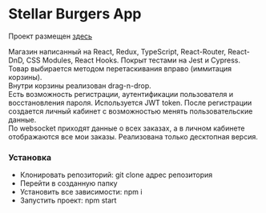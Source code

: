 # Stellar Burgers App

Проект размещен [здесь](https://dtr200.github.io/React-burger/)

Магазин написанный на React, Redux, TypeScript, React-Router, React-DnD, CSS Modules, React Hooks. Покрыт тестами на Jest и Cypress.   
Товар выбирается методом перетаскивания вправо (иммитация корзины).  
Внутри корзины реализован drag-n-drop.   
Есть возможность регистрации, аутентификации пользователя и восстановления пароля. Используется JWT token. После регистрации создается личный кабинет с возможностью менять пользовательские данные.  
По websocket приходят данные о всех заказах, а в личном кабинете отображаются все мои заказы.
Реализована только десктопная версия.

### Установка
* Клонировать репозиторий: git clone адрес репозитория
* Перейти в созданную папку
* Установить все зависимости: npm i
* Запустить проект: npm start